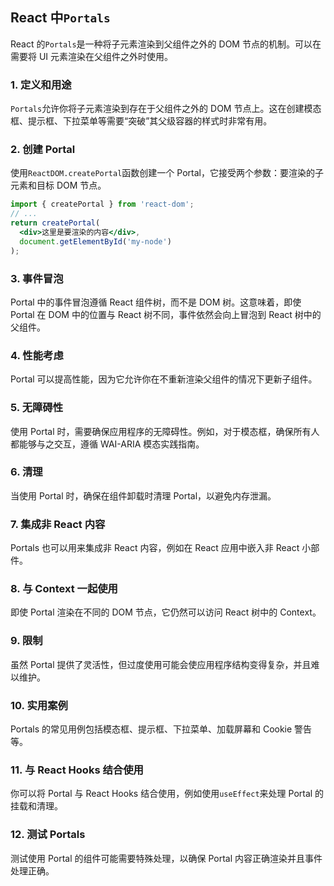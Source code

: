 <!-- @format -->

## React 中`Portals`

React 的`Portals`是一种将子元素渲染到父组件之外的 DOM 节点的机制。可以在需要将 UI 元素渲染在父组件之外时使用。

### 1. 定义和用途

`Portals`允许你将子元素渲染到存在于父组件之外的 DOM 节点上。这在创建模态框、提示框、下拉菜单等需要“突破”其父级容器的样式时非常有用。

### 2. 创建 Portal

使用`ReactDOM.createPortal`函数创建一个 Portal，它接受两个参数：要渲染的子元素和目标 DOM 节点。

```jsx
import { createPortal } from 'react-dom';
// ...
return createPortal(
  <div>这里是要渲染的内容</div>,
  document.getElementById('my-node')
);
```

### 3. 事件冒泡

Portal 中的事件冒泡遵循 React 组件树，而不是 DOM 树。这意味着，即使 Portal 在 DOM 中的位置与 React 树不同，事件依然会向上冒泡到 React 树中的父组件。

### 4. 性能考虑

Portal 可以提高性能，因为它允许你在不重新渲染父组件的情况下更新子组件。

### 5. 无障碍性

使用 Portal 时，需要确保应用程序的无障碍性。例如，对于模态框，确保所有人都能够与之交互，遵循 WAI-ARIA 模态实践指南。

### 6. 清理

当使用 Portal 时，确保在组件卸载时清理 Portal，以避免内存泄漏。

### 7. 集成非 React 内容

Portals 也可以用来集成非 React 内容，例如在 React 应用中嵌入非 React 小部件。

### 8. 与 Context 一起使用

即使 Portal 渲染在不同的 DOM 节点，它仍然可以访问 React 树中的 Context。

### 9. 限制

虽然 Portal 提供了灵活性，但过度使用可能会使应用程序结构变得复杂，并且难以维护。

### 10. 实用案例

Portals 的常见用例包括模态框、提示框、下拉菜单、加载屏幕和 Cookie 警告等。

### 11. 与 React Hooks 结合使用

你可以将 Portal 与 React Hooks 结合使用，例如使用`useEffect`来处理 Portal 的挂载和清理。

### 12. 测试 Portals

测试使用 Portal 的组件可能需要特殊处理，以确保 Portal 内容正确渲染并且事件处理正确。
